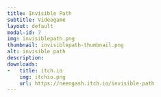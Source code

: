 ```yaml
---
title: Invisible Path
subtitle: Videogame
layout: default
modal-id: 7
img: invisiblepath.png
thumbnail: invisiblepath-thumbnail.png
alt: invisible path
description: 
downloads:
-   title: itch.io
    img: itchio.png
    url: https://neengash.itch.io/invisible-path
---
```

